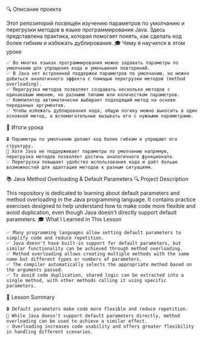 🔍 Описание проекта

Этот репозиторий посвящён изучению параметров по умолчанию и перегрузки методов в языке программирования Java. Здесь представлена практика, которая помогает понять, как сделать код более гибким и избежать дублирования.
🎓 Чему я научился в этом уроке

    ✅ Во многих языках программирования можно задавать параметры по умолчанию для упрощения кода и уменьшения повторений.
    ✅ В Java нет встроенной поддержки параметров по умолчанию, но можно добиться аналогичного эффекта с помощью перегрузки методов (method overloading).
    ✅ Перегрузка методов позволяет создавать несколько методов с одинаковым именем, но разными типами или количеством параметров.
    ✅ Компилятор автоматически выбирает подходящий метод на основе переданных аргументов.
    ✅ Чтобы избежать дублирования кода, общую логику можно выносить в один основной метод, а вспомогательные вызывать его с нужными параметрами.

🏁 Итоги урока

    🔒 Параметры по умолчанию делают код более гибким и упрощают его структуру.
    🔧 Хотя Java не поддерживает параметры по умолчанию напрямую, перегрузка методов позволяет достичь аналогичного функционала.
    💡 Перегрузка повышает удобство использования кода и даёт больше возможностей для адаптации методов к разным ситуациям.

📚 Java Method Overloading & Default Parameters
🔍 Project Description

This repository is dedicated to learning about default parameters and method overloading in the Java programming language. It contains practice exercises designed to help understand how to make code more flexible and avoid duplication, even though Java doesn't directly support default parameters.
🎓 What I Learned in This Lesson

    ✅ Many programming languages allow setting default parameters to simplify code and reduce repetition.
    ✅ Java doesn't have built-in support for default parameters, but similar functionality can be achieved through method overloading.
    ✅ Method overloading allows creating multiple methods with the same name but different types or numbers of parameters.
    ✅ The compiler automatically selects the appropriate method based on the arguments passed.
    ✅ To avoid code duplication, shared logic can be extracted into a single method, with other methods calling it using specific parameters.

🏁 Lesson Summary

    🔒 Default parameters make code more flexible and reduce repetition.
    🔧 While Java doesn't support default parameters directly, method overloading can be used to achieve a similar effect.
    💡 Overloading increases code usability and offers greater flexibility in handling different scenarios.

